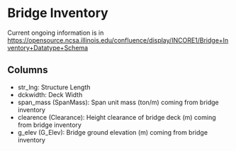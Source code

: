 # Bridge Inventory

Current ongoing information is in https://opensource.ncsa.illinois.edu/confluence/display/INCORE1/Bridge+Inventory+Datatype+Schema

## Columns
<ul>
<li>str_lng: Structure Length</li>
<li>dckwidth: Deck Width</li>
<li>span_mass (SpanMass): Span unit mass (ton/m) coming from bridge inventory</li>
<li>clearence  (Clearance): Height clearance of bridge deck (m) coming from bridge inventory</li>
<li>g_elev (G_Elev): Bridge ground elevation (m) coming from bridge inventory</li>
</ul>